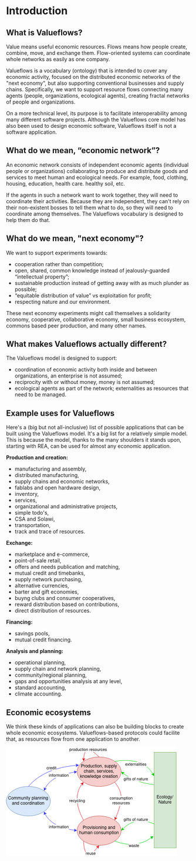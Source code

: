 # Introduction

## What is Valueflows?

Value means useful economic resources. Flows means how people create, combine, move, and exchange them. Flow-oriented systems can coordinate whole networks as easily as one company.

Valueflows is a vocabulary (ontology) that is intended to cover any economic activity, focused on the distributed economic networks of the "next economy", but also supporting conventional businesses and supply chains. Specifically, we want to support resource flows connecting many agents (people, organizations, ecological agents), creating fractal networks of people and organizations.

On a more technical level, its purpose is to facilitate interoperability among many different software projects. Although the Valueflows core model has also been used to design economic software,  Valueflows itself is not a software application.

## What do we mean, “economic network”?

An economic network consists of independent economic agents (individual people or organizations) collaborating to produce and distribute goods and services to meet human and ecological needs. For example, food, clothing, housing, education, health care. healthy soil, etc.

If the agents in such a network want to work together, they will need to coordinate their activities.  Because they are independent, they can't rely on their non-existent bosses to tell them what to do, so they will need to coordinate among themselves. The Valueflows vocabulary is designed to help them do that.

## What do we mean, "next economy"?

We want to support experiments towards:

* cooperation rather than competition;
* open, shared, common knowledge instead of jealously-guarded “intellectual property”;
* sustainable production instead of getting away with as much plunder as possible;
* “equitable distribution of value” vs exploitation for profit;
* respecting nature and our environment.

These next economy experiments might call themselves a solidarity economy, cooperative, collaborative economy, small business ecosystem, commons based peer production, and many other names.

## What makes Valueflows actually different?

The Valueflows model is designed to support:

* coordination of economic activity both inside and between organizations, an enterprise is not assumed;
* reciprocity with or without money, money is not assumed;
* ecological agents as part of the network; externalities as resources that need to be managed.

## Example uses for Valueflows

Here's a (big but not all-inclusive) list of possible applications that can be built using the Valueflows model.  It's a big list for a relatively simple model.  This is because the model, thanks to the many shoulders it stands upon, starting with REA, can be used for almost any economic application.

**Production and creation:**

* manufacturing and assembly,
* distributed manufacturing,
* supply chains and economic networks,
* fablabs and open hardware design,
* inventory,
* services,
* organizational and administrative projects,
* simple todo's,
* CSA and Solawi,
* transportation,
* track and trace of resources.

**Exchange:**

* marketplace and e-commerce,
* point-of-sale retail,
* offers and needs publication and matching,
* mutual credit and timebanks,
* supply network purchasing,
* alternative currencies,
* barter and gift economies,
* buyng clubs and consumer cooperatives,
* reward distribution based on contributions,
* direct distribution of resources.

**Financing:**

* savings pools,
* mutual credit financing.

**Analysis and planning:**

* operational planning,
* supply chain and network planning,
* community/regional planning,
* gaps and opportunities analysis at any level,
* standard accounting,
* climate accounting.

## Economic ecosystems

We think these kinds of applications can also be building blocks to create whole economic ecosystems. Valueflows-based protocols could facilite that, as resources flow from one application to another.

![economic ecosystem diagram with planning, production, provisioning, and ecology](../assets/ecosystem-flow.png)
